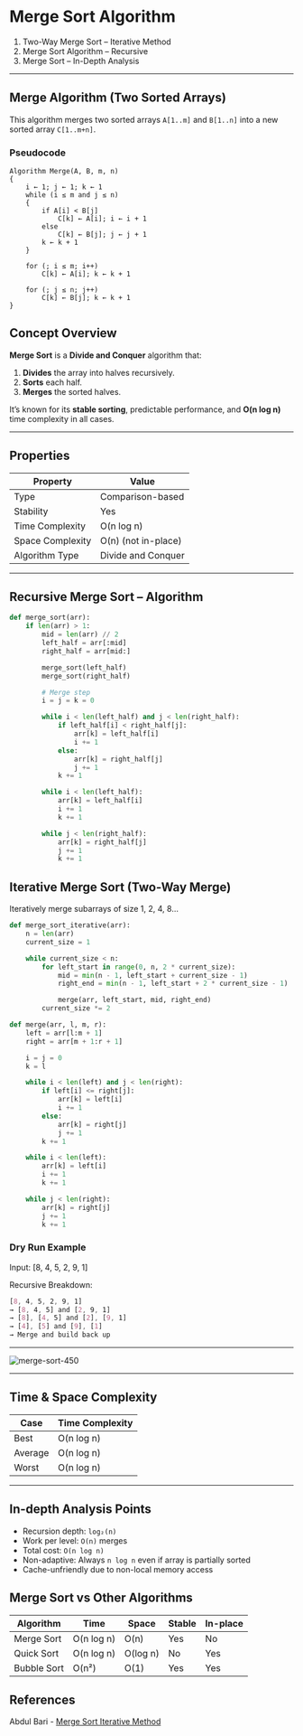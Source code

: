 # Merge Sort Algorithm

1. Two-Way Merge Sort – Iterative Method  
2. Merge Sort Algorithm – Recursive  
3. Merge Sort – In-Depth Analysis

---

## Merge Algorithm (Two Sorted Arrays)

This algorithm merges two sorted arrays `A[1..m]` and `B[1..n]` into a new sorted array `C[1..m+n]`.

### Pseudocode

```text
Algorithm Merge(A, B, m, n)
{
    i ← 1; j ← 1; k ← 1
    while (i ≤ m and j ≤ n)
    {
        if A[i] < B[j]
            C[k] ← A[i]; i ← i + 1
        else
            C[k] ← B[j]; j ← j + 1
        k ← k + 1
    }

    for (; i ≤ m; i++)
        C[k] ← A[i]; k ← k + 1

    for (; j ≤ n; j++)
        C[k] ← B[j]; k ← k + 1
}
```

##  Concept Overview

**Merge Sort** is a **Divide and Conquer** algorithm that:
1. **Divides** the array into halves recursively.
2. **Sorts** each half.
3. **Merges** the sorted halves.

It’s known for its **stable sorting**, predictable performance, and **O(n log n)** time complexity in all cases.

---

## Properties

| Property        | Value           |
|----------------|------------------|
| Type           | Comparison-based |
| Stability      | Yes              |
| Time Complexity| O(n log n)       |
| Space Complexity | O(n) (not in-place) |
| Algorithm Type | Divide and Conquer |

---

## Recursive Merge Sort – Algorithm

```python
def merge_sort(arr):
    if len(arr) > 1:
        mid = len(arr) // 2
        left_half = arr[:mid]
        right_half = arr[mid:]

        merge_sort(left_half)
        merge_sort(right_half)

        # Merge step
        i = j = k = 0

        while i < len(left_half) and j < len(right_half):
            if left_half[i] < right_half[j]:
                arr[k] = left_half[i]
                i += 1
            else:
                arr[k] = right_half[j]
                j += 1
            k += 1

        while i < len(left_half):
            arr[k] = left_half[i]
            i += 1
            k += 1

        while j < len(right_half):
            arr[k] = right_half[j]
            j += 1
            k += 1
```
##  Iterative Merge Sort (Two-Way Merge)

Iteratively merge subarrays of size 1, 2, 4, 8...
```python
def merge_sort_iterative(arr):
    n = len(arr)
    current_size = 1

    while current_size < n:
        for left_start in range(0, n, 2 * current_size):
            mid = min(n - 1, left_start + current_size - 1)
            right_end = min(n - 1, left_start + 2 * current_size - 1)

            merge(arr, left_start, mid, right_end)
        current_size *= 2

def merge(arr, l, m, r):
    left = arr[l:m + 1]
    right = arr[m + 1:r + 1]

    i = j = 0
    k = l

    while i < len(left) and j < len(right):
        if left[i] <= right[j]:
            arr[k] = left[i]
            i += 1
        else:
            arr[k] = right[j]
            j += 1
        k += 1

    while i < len(left):
        arr[k] = left[i]
        i += 1
        k += 1

    while j < len(right):
        arr[k] = right[j]
        j += 1
        k += 1

```
### Dry Run Example
Input: [8, 4, 5, 2, 9, 1]

Recursive Breakdown:
```css
[8, 4, 5, 2, 9, 1]
→ [8, 4, 5] and [2, 9, 1]
→ [8], [4, 5] and [2], [9, 1]
→ [4], [5] and [9], [1]
→ Merge and build back up

```
---
![merge-sort-450](https://github.com/user-attachments/assets/1f8022df-e2e9-4d41-b058-0f135282ac89)

---
## Time & Space Complexity
| Case    | Time Complexity |
| ------- | --------------- |
| Best    | O(n log n)      |
| Average | O(n log n)      |
| Worst   | O(n log n)      |
---
## In-depth Analysis Points
- Recursion depth: `log₂(n)`
- Work per level: `O(n)` merges
- Total cost: `O(n log n)`
- Non-adaptive: Always `n log n` even if array is partially sorted
- Cache-unfriendly due to non-local memory access

## Merge Sort vs Other Algorithms 
| Algorithm   | Time       | Space    | Stable | In-place |
| ----------- | ---------- | -------- | ------ | -------- |
| Merge Sort  | O(n log n) | O(n)     | Yes    | No       |
| Quick Sort  | O(n log n) | O(log n) | No     | Yes      |
| Bubble Sort | O(n²)      | O(1)     | Yes    | Yes      |

##  References
Abdul Bari -  [Merge Sort Iterative Method](https://www.youtube.com/watch?v=mB5HXBb_HY8&list=PLDN4rrl48XKpZkf03iYFl-O29szjTrs_O&index=34&ab_channel=AbdulBari)
